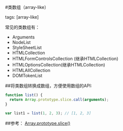 #类数组（array-like）

tags: [array-like]

常见的类数组有：

- Arguments
- NodeList
- StyleSheetList
- HTMLCollection
- HTMLFormControlsCollection (继承HTMLCollection)
- HTMLOptionsCollection(继承HTMLCollection)
- HTMLAllCollection
- DOMTokenList

##将类数组转换成数组，方便使用数组的API:

```javascript
function list() {
  return Array.prototype.slice.call(arguments);
}

var list1 = list(1, 2, 3); // [1, 2, 3]
```

##参考：
  [Array.prototype.slice()][1]

[1]:https://developer.mozilla.org/zh-CN/docs/Web/JavaScript/Reference/Global_Objects/Array/slice
